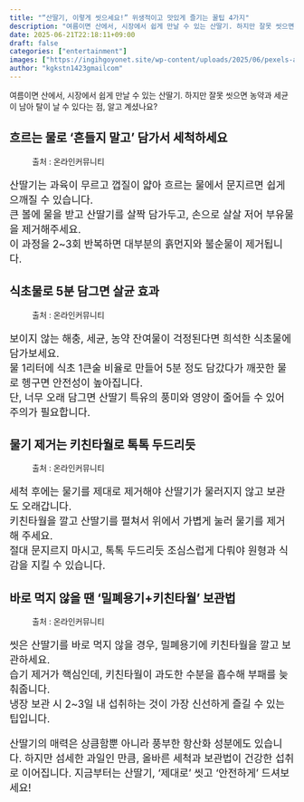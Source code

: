 ```yaml
---
title: "“산딸기, 이렇게 씻으세요!” 위생적이고 맛있게 즐기는 꿀팁 4가지"
description: "여름이면 산에서, 시장에서 쉽게 만날 수 있는 산딸기. 하지만 잘못 씻으면 농약과 세균이 남아 탈이 날 수 있다는 점, 알고 계셨나요?"
date: 2025-06-21T22:18:11+09:00
draft: false
categories: ["entertainment"]
images: ["https://ingihgoyonet.site/wp-content/uploads/2025/06/pexels-any-lane-5945598-1024x683.jpg", "https://ingihgoyonet.site/wp-content/uploads/2025/06/pexels-darya-grey_owl-132130036-17488214-683x1024.jpg", "https://ingihgoyonet.site/wp-content/uploads/2025/06/pexels-ekamelev-1685581-849x1024.jpg", "https://ingihgoyonet.site/wp-content/uploads/2025/06/pexels-dntphoto-975231-1024x683.jpg"]
author: "kgkstn1423gmailcom"
---
```


<p>여름이면 산에서, 시장에서 쉽게 만날 수 있는 산딸기. 하지만 잘못 씻으면 농약과 세균이 남아 탈이 날 수 있다는 점, 알고 계셨나요?</p> <h2 >흐르는 물로 ‘흔들지 말고’ 담가서 세척하세요</h2> <figure ><img src="https://ingihgoyonet.site/wp-content/uploads/2025/06/pexels-any-lane-5945598-1024x683.jpg" alt="" style="aspect-ratio:16/9;object-fit:cover"/><figcaption >출처 : 온라인커뮤니티</figcaption></figure> <p style="font-size:18px">산딸기는 과육이 무르고 껍질이 얇아 흐르는 물에서 문지르면 쉽게 으깨질 수 있습니다.<br>큰 볼에 물을 받고 산딸기를 살짝 담가두고, 손으로 살살 저어 부유물을 제거해주세요.<br>이 과정을 2~3회 반복하면 대부분의 흙먼지와 불순물이 제거됩니다.</p> <h2 >식초물로 5분 담그면 살균 효과</h2> <figure ><img src="https://ingihgoyonet.site/wp-content/uploads/2025/06/pexels-darya-grey_owl-132130036-17488214-683x1024.jpg" alt="" style="aspect-ratio:16/9;object-fit:cover"/><figcaption >출처 : 온라인커뮤니티</figcaption></figure> <p style="font-size:18px">보이지 않는 해충, 세균, 농약 잔여물이 걱정된다면 희석한 식초물에 담가보세요.<br>물 1리터에 식초 1큰술 비율로 만들어 5분 정도 담갔다가 깨끗한 물로 헹구면 안전성이 높아집니다.<br>단, 너무 오래 담그면 산딸기 특유의 풍미와 영양이 줄어들 수 있어 주의가 필요합니다.</p> <h2 >물기 제거는 키친타월로 톡톡 두드리듯</h2> <figure ><img src="https://ingihgoyonet.site/wp-content/uploads/2025/06/pexels-ekamelev-1685581-849x1024.jpg" alt="" style="aspect-ratio:16/9;object-fit:cover"/><figcaption >출처 : 온라인커뮤니티</figcaption></figure> <p style="font-size:18px">세척 후에는 물기를 제대로 제거해야 산딸기가 물러지지 않고 보관도 오래갑니다.<br>키친타월을 깔고 산딸기를 펼쳐서 위에서 가볍게 눌러 물기를 제거해 주세요.<br>절대 문지르지 마시고, 톡톡 두드리듯 조심스럽게 다뤄야 원형과 식감을 지킬 수 있습니다.</p> <h2 >바로 먹지 않을 땐 ‘밀폐용기+키친타월’ 보관법</h2> <figure ><img src="https://ingihgoyonet.site/wp-content/uploads/2025/06/pexels-dntphoto-975231-1024x683.jpg" alt="" style="aspect-ratio:16/9;object-fit:cover"/><figcaption >출처 : 온라인커뮤니티</figcaption></figure> <p style="font-size:18px">씻은 산딸기를 바로 먹지 않을 경우, 밀폐용기에 키친타월을 깔고 보관하세요.<br>습기 제거가 핵심인데, 키친타월이 과도한 수분을 흡수해 부패를 늦춰줍니다.<br>냉장 보관 시 2~3일 내 섭취하는 것이 가장 신선하게 즐길 수 있는 팁입니다.</p> <p style="font-size:18px">산딸기의 매력은 상큼함뿐 아니라 풍부한 항산화 성분에도 있습니다. 하지만 섬세한 과일인 만큼, 올바른 세척과 보관법이 건강한 섭취로 이어집니다. 지금부터는 산딸기, ‘제대로’ 씻고 ‘안전하게’ 드셔보세요!</p>